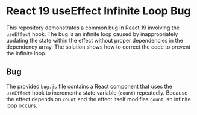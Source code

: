 # React 19 useEffect Infinite Loop Bug

This repository demonstrates a common bug in React 19 involving the `useEffect` hook.  The bug is an infinite loop caused by inappropriately updating the state within the effect without proper dependencies in the dependency array.  The solution shows how to correct the code to prevent the infinite loop.

## Bug
The provided `bug.js` file contains a React component that uses the `useEffect` hook to increment a state variable (`count`) repeatedly.  Because the effect depends on `count` and the effect itself modifies `count`, an infinite loop occurs.